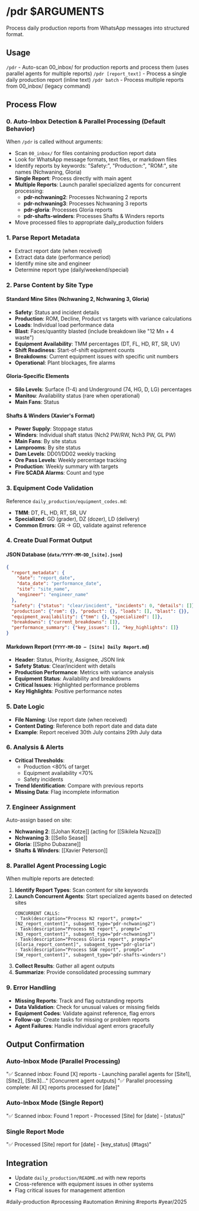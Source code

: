 # /pdr $ARGUMENTS

Process daily production reports from WhatsApp messages into structured format.

## Usage
`/pdr` - Auto-scan 00_inbox/ for production reports and process them (uses parallel agents for multiple reports)
`/pdr [report_text]` - Process a single daily production report (inline text)
`/pdr batch` - Process multiple reports from 00_inbox/ (legacy command)

## Process Flow

### 0. Auto-Inbox Detection & Parallel Processing (Default Behavior)
When `/pdr` is called without arguments:
- Scan `00_inbox/` for files containing production report data
- Look for WhatsApp message formats, text files, or markdown files
- Identify reports by keywords: "Safety:", "Production:", "ROM:", site names (Nchwaning, Gloria)
- **Single Report**: Process directly with main agent
- **Multiple Reports**: Launch parallel specialized agents for concurrent processing:
  - **pdr-nchwaning2**: Processes Nchwaning 2 reports
  - **pdr-nchwaning3**: Processes Nchwaning 3 reports  
  - **pdr-gloria**: Processes Gloria reports
  - **pdr-shafts-winders**: Processes Shafts & Winders reports
- Move processed files to appropriate daily_production folders

### 1. Parse Report Metadata
- Extract report date (when received)
- Extract data date (performance period) 
- Identify mine site and engineer
- Determine report type (daily/weekend/special)

### 2. Parse Content by Site Type

#### Standard Mine Sites (Nchwaning 2, Nchwaning 3, Gloria)
- **Safety**: Status and incident details
- **Production**: ROM, Decline, Product vs targets with variance calculations
- **Loads**: Individual load performance data
- **Blast**: Faces/quantity blasted (include breakdown like "12 Mn + 4 waste")
- **Equipment Availability**: TMM percentages (DT, FL, HD, RT, SR, UV)
- **Shift Readiness**: Start-of-shift equipment counts
- **Breakdowns**: Current equipment issues with specific unit numbers
- **Operational**: Plant blockages, fire alarms

#### Gloria-Specific Elements
- **Silo Levels**: Surface (1-4) and Underground (74, HG, D, LG) percentages
- **Manitou**: Availability status (rare when operational)
- **Main Fans**: Status

#### Shafts & Winders (Xavier's Format)
- **Power Supply**: Stoppage status
- **Winders**: Individual shaft status (Nch2 PW/RW, Nch3 PW, GL PW)
- **Main Fans**: By site status
- **Lamprooms**: By site status  
- **Dam Levels**: DD01/DD02 weekly tracking
- **Ore Pass Levels**: Weekly percentage tracking
- **Production**: Weekly summary with targets
- **Fire SCADA Alarms**: Count and type

### 3. Equipment Code Validation
Reference `daily_production/equipment_codes.md`:
- **TMM**: DT, FL, HD, RT, SR, UV
- **Specialized**: GD (grader), DZ (dozer), LD (delivery)
- **Common Errors**: GR → GD, validate against reference

### 4. Create Dual Format Output

#### JSON Database (`data/YYYY-MM-DD_[site].json`)
```json
{
  "report_metadata": {
    "date": "report_date",
    "data_date": "performance_date", 
    "site": "site_name",
    "engineer": "engineer_name"
  },
  "safety": {"status": "clear/incident", "incidents": 0, "details": []},
  "production": {"rom": {}, "product": {}, "loads": [], "blast": {}},
  "equipment_availability": {"tmm": {}, "specialized": []},
  "breakdowns": {"current_breakdowns": []},
  "performance_summary": {"key_issues": [], "key_highlights": []}
}
```

#### Markdown Report (`YYYY-MM-DD – [Site] Daily Report.md`)
- **Header**: Status, Priority, Assignee, JSON link
- **Safety Status**: Clear/incident with details
- **Production Performance**: Metrics with variance analysis
- **Equipment Status**: Availability and breakdowns
- **Critical Issues**: Highlighted performance problems
- **Key Highlights**: Positive performance notes

### 5. Date Logic
- **File Naming**: Use report date (when received)
- **Content Dating**: Reference both report date and data date
- **Example**: Report received 30th July contains 29th July data

### 6. Analysis & Alerts
- **Critical Thresholds**: 
  - Production <80% of target
  - Equipment availability <70%
  - Safety incidents
- **Trend Identification**: Compare with previous reports
- **Missing Data**: Flag incomplete information

### 7. Engineer Assignment
Auto-assign based on site:
- **Nchwaning 2**: [[Johan Kotze]] (acting for [[Sikilela Nzuza]])
- **Nchwaning 3**: [[Sello Sease]]  
- **Gloria**: [[Sipho Dubazane]]
- **Shafts & Winders**: [[Xavier Peterson]]

### 8. Parallel Agent Processing Logic
When multiple reports are detected:
1. **Identify Report Types**: Scan content for site keywords
2. **Launch Concurrent Agents**: Start specialized agents based on detected sites
   ```
   CONCURRENT CALLS:
   - Task(description="Process N2 report", prompt="[N2_report_content]", subagent_type="pdr-nchwaning2")
   - Task(description="Process N3 report", prompt="[N3_report_content]", subagent_type="pdr-nchwaning3")  
   - Task(description="Process Gloria report", prompt="[Gloria_report_content]", subagent_type="pdr-gloria")
   - Task(description="Process S&W report", prompt="[SW_report_content]", subagent_type="pdr-shafts-winders")
   ```
3. **Collect Results**: Gather all agent outputs
4. **Summarize**: Provide consolidated processing summary

### 9. Error Handling
- **Missing Reports**: Track and flag outstanding reports
- **Data Validation**: Check for unusual values or missing fields
- **Equipment Codes**: Validate against reference, flag errors
- **Follow-up**: Create tasks for missing or problem reports
- **Agent Failures**: Handle individual agent errors gracefully

## Output Confirmation
### Auto-Inbox Mode (Parallel Processing)
"✅ Scanned inbox: Found [X] reports - Launching parallel agents for [Site1], [Site2], [Site3]..."
[Concurrent agent outputs]
"✅ Parallel processing complete: All [X] reports processed for [date]"

### Auto-Inbox Mode (Single Report)
"✅ Scanned inbox: Found 1 report - Processed [Site] for [date] - [status]"

### Single Report Mode  
"✅ Processed [Site] report for [date] - [key_status] (#tags)"

## Integration
- Update `daily_production/README.md` with new reports
- Cross-reference with equipment issues in other systems
- Flag critical issues for management attention

#daily-production #processing #automation #mining #reports #year/2025